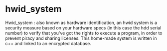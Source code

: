 # hwid_system
Hwid_system : also known as hardware identification, an hwid system is a security measure based on your hardware specs (in this case the hdd serial number) to verify that you've got the rights to execute a program, in order to prevent piracy and sharing licenses. This home-made system is written in c++ and linked to an encrypted database.
